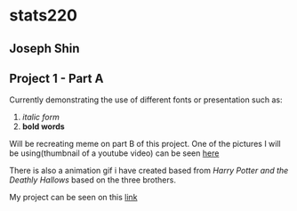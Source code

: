 # **stats220**
## **Joseph Shin**
## **Project 1 - Part A**

Currently demonstrating the use of different fonts or presentation such as:
1. *italic form*
2.  **bold words**

Will be recreating meme on part B of this project. One of the pictures I will be using(thumbnail of a youtube video) can be seen [here](https://i.ytimg.com/vi/iwPpK6VXfQc/maxresdefault.jpg)

There is also a animation gif i have created based from *Harry Potter and the Deathly Hallows* based on the three brothers. 

My project can be seen on this [link](https://yshi435.github.io/stats220/)

 
